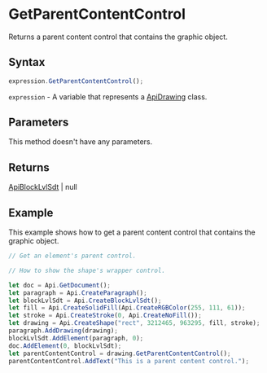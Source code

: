 # GetParentContentControl

Returns a parent content control that contains the graphic object.

## Syntax

```javascript
expression.GetParentContentControl();
```

`expression` - A variable that represents a [ApiDrawing](../ApiDrawing.md) class.

## Parameters

This method doesn't have any parameters.

## Returns

[ApiBlockLvlSdt](../../ApiBlockLvlSdt/ApiBlockLvlSdt.md) \| null

## Example

This example shows how to get a parent content control that contains the graphic object.

```javascript editor-docx
// Get an element's parent control.

// How to show the shape's wrapper control.

let doc = Api.GetDocument();
let paragraph = Api.CreateParagraph();
let blockLvlSdt = Api.CreateBlockLvlSdt();
let fill = Api.CreateSolidFill(Api.CreateRGBColor(255, 111, 61));
let stroke = Api.CreateStroke(0, Api.CreateNoFill());
let drawing = Api.CreateShape("rect", 3212465, 963295, fill, stroke);
paragraph.AddDrawing(drawing);
blockLvlSdt.AddElement(paragraph, 0);
doc.AddElement(0, blockLvlSdt);
let parentContentControl = drawing.GetParentContentControl();
parentContentControl.AddText("This is a parent content control.");
```
